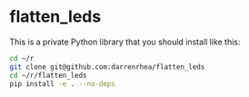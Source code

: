 # flatten_leds

This is a private Python library that you should install like this:

```bash
cd ~/r
git clone git@github.com:darrenrhea/flatten_leds
cd ~/r/flatten_leds
pip install -e . --no-deps
```
